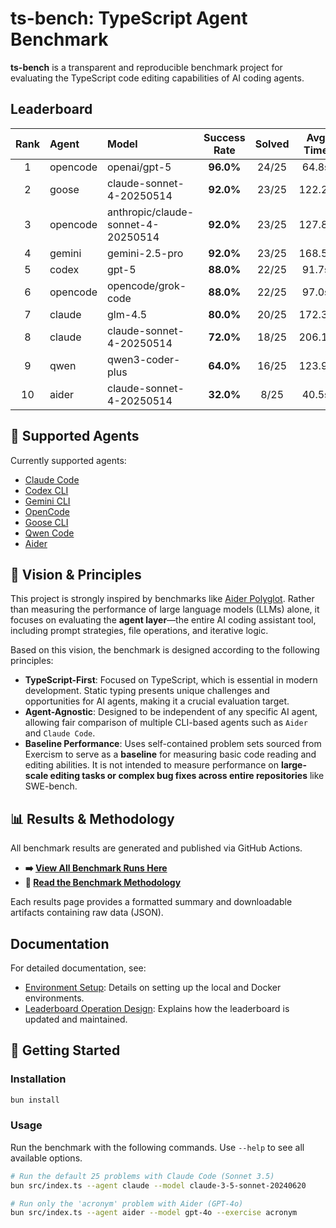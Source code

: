 # ts-bench: TypeScript Agent Benchmark

**ts-bench** is a transparent and reproducible benchmark project for evaluating the TypeScript code editing capabilities of AI coding agents.

## Leaderboard

<!-- BEGIN_LEADERBOARD -->
| Rank | Agent | Model | Success Rate | Solved | Avg Time | Result |
|:----:|:------|:------|:--------------:|:------:|:----------:|:-----:|
| 1 | opencode | openai/gpt-5 | **96.0%** | 24/25 | 64.8s | [#415419](https://github.com/yukukotani/ts-bench/actions/runs/17366415419) |
| 2 | goose | claude-sonnet-4-20250514 | **92.0%** | 23/25 | 122.2s | [#186071](https://github.com/laiso/ts-bench/actions/runs/17373186071) |
| 3 | opencode | anthropic/claude-sonnet-4-20250514 | **92.0%** | 23/25 | 127.8s | [#043809](https://github.com/laiso/ts-bench/actions/runs/17375043809) |
| 4 | gemini | gemini-2.5-pro | **92.0%** | 23/25 | 168.5s | [#052819](https://github.com/laiso/ts-bench/actions/runs/17351052819) |
| 5 | codex | gpt-5 | **88.0%** | 22/25 | 91.7s | [#734992](https://github.com/laiso/ts-bench/actions/runs/17344734992) |
| 6 | opencode | opencode/grok-code | **88.0%** | 22/25 | 97.0s | [#083421](https://github.com/laiso/ts-bench/actions/runs/17355083421) |
| 7 | claude | glm-4.5 | **80.0%** | 20/25 | 172.3s | [#591219](https://github.com/laiso/ts-bench/actions/runs/17495591219) |
| 8 | claude | claude-sonnet-4-20250514 | **72.0%** | 18/25 | 206.1s | [#732069](https://github.com/laiso/ts-bench/actions/runs/17344732069) |
| 9 | qwen | qwen3-coder-plus | **64.0%** | 16/25 | 123.9s | [#246268](https://github.com/laiso/ts-bench/actions/runs/17356246268) |
| 10 | aider | claude-sonnet-4-20250514 | **32.0%** | 8/25 | 40.5s | [#119174](https://github.com/laiso/ts-bench/actions/runs/17371119174) |
<!-- END_LEADERBOARD -->




## 🤖 Supported Agents

Currently supported agents:

* [Claude Code](https://www.anthropic.com/claude-code)
* [Codex CLI](https://developers.openai.com/codex/cli/)
* [Gemini CLI](https://cloud.google.com/gemini/docs/codeassist/gemini-cli)
* [OpenCode](https://opencode.ai/)
* [Goose CLI](https://block.github.io/goose/)
* [Qwen Code](https://qwenlm.github.io/qwen-code-docs/)
* [Aider](https://aider.chat/)

## 📖 Vision & Principles

This project is strongly inspired by benchmarks like [Aider Polyglot](https://aider.chat/2024/12/21/polyglot.html). Rather than measuring the performance of large language models (LLMs) alone, it focuses on evaluating the **agent layer**—the entire AI coding assistant tool, including prompt strategies, file operations, and iterative logic.

Based on this vision, the benchmark is designed according to the following principles:

* **TypeScript-First**: Focused on TypeScript, which is essential in modern development. Static typing presents unique challenges and opportunities for AI agents, making it a crucial evaluation target.
* **Agent-Agnostic**: Designed to be independent of any specific AI agent, allowing fair comparison of multiple CLI-based agents such as `Aider` and `Claude Code`.
* **Baseline Performance**: Uses self-contained problem sets sourced from Exercism to serve as a **baseline** for measuring basic code reading and editing abilities. It is not intended to measure performance on **large-scale editing tasks or complex bug fixes across entire repositories** like SWE-bench.

## 📊 Results & Methodology

All benchmark results are generated and published via GitHub Actions.

* **➡️ [View All Benchmark Runs Here](https://github.com/laiso/ts-bench/actions/workflows/benchmark.yml)**
* **📜 [Read the Benchmark Methodology](docs/METHODOLOGY.md)**

Each results page provides a formatted summary and downloadable artifacts containing raw data (JSON).

## Documentation
For detailed documentation, see:

- [Environment Setup](docs/environment.md): Details on setting up the local and Docker environments.
- [Leaderboard Operation Design](docs/leaderboard.md): Explains how the leaderboard is updated and maintained.

## 🚀 Getting Started

### Installation

```bash
bun install
```

### Usage

Run the benchmark with the following commands. Use `--help` to see all available options.

```bash
# Run the default 25 problems with Claude Code (Sonnet 3.5)
bun src/index.ts --agent claude --model claude-3-5-sonnet-20240620

# Run only the 'acronym' problem with Aider (GPT-4o)
bun src/index.ts --agent aider --model gpt-4o --exercise acronym
```
